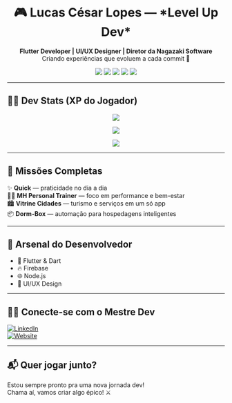 <h1 align="center">🎮 Lucas César Lopes — *Level Up Dev*</h1>

<p align="center">
  <b>Flutter Developer | UI/UX Designer | Diretor da Nagazaki Software</b><br>
  Criando experiências que evoluem a cada commit 🚀
</p>

<p align="center">
  <img src="https://img.shields.io/badge/Flutter-%2302569B.svg?style=for-the-badge&logo=flutter&logoColor=white"/>
  <img src="https://img.shields.io/badge/Dart-%230175C2.svg?style=for-the-badge&logo=dart&logoColor=white"/>
  <img src="https://img.shields.io/badge/Firebase-FFCA28?style=for-the-badge&logo=firebase&logoColor=black"/>
  <img src="https://img.shields.io/badge/Node.js-339933?style=for-the-badge&logo=nodedotjs&logoColor=white"/>
  <img src="https://img.shields.io/badge/Design-User%20Experience-blueviolet?style=for-the-badge"/>
</p>

---

## 🧑‍💻 Dev Stats (XP do Jogador)

<p align="center">
  <img src="https://github-readme-stats.vercel.app/api?username=lucascesarlopes&show_icons=true&theme=tokyonight&hide_title=true&hide_border=true" />
</p>

<p align="center">
  <img src="https://github-readme-streak-stats.herokuapp.com/?user=lucascesarlopes&theme=tokyonight&hide_border=true" />
</p>

<p align="center">
  <img src="https://github-readme-stats.vercel.app/api/top-langs/?username=lucascesarlopes&layout=compact&theme=tokyonight&hide_border=true" />
</p>

---

## 🧩 Missões Completas

✨ **Quick** — praticidade no dia a dia  
🏋️‍♂️ **MH Personal Trainer** — foco em performance e bem-estar  
🏙️ **Vitrine Cidades** — turismo e serviços em um só app  
📦 **Dorm-Box** — automação para hospedagens inteligentes

---

## 💼 Arsenal do Desenvolvedor

- 💙 Flutter & Dart
- 🔥 Firebase
- 🌐 Node.js
- 🎨 UI/UX Design

---

## 🧙‍♂️ Conecte-se com o Mestre Dev

[![LinkedIn](https://img.shields.io/badge/LinkedIn-Lucas%20César%20Lopes-blue?style=for-the-badge&logo=linkedin)](https://www.linkedin.com/in/lucas-césar-lopes-77929a17a/)  
[![Website](https://img.shields.io/badge/Nagazaki%20Software-Website-brightgreen?style=for-the-badge&logo=google-chrome)](https://www.nagazakisoftware.com.br)

---

## 📬 Quer jogar junto?

Estou sempre pronto pra uma nova jornada dev!  
Chama aí, vamos criar algo épico! ⚔️
